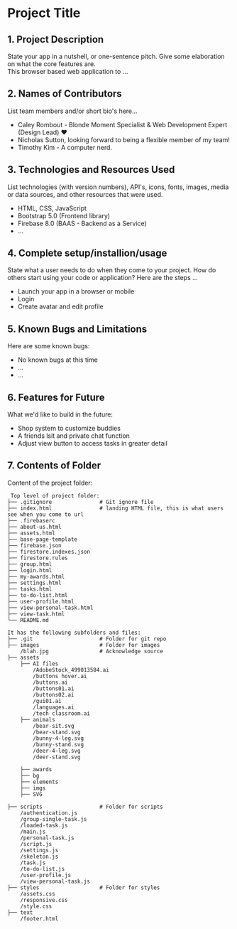 # Project Title

## 1. Project Description

State your app in a nutshell, or one-sentence pitch. Give some elaboration on what the core features are.  
This browser based web application to ... 

## 2. Names of Contributors

List team members and/or short bio's here...

* Caley Rombout - Blonde Moment Specialist & Web Development Expert (Design Lead) ♥
* Nicholas Sutton, looking forward to being a flexible member of my team!
* Timothy Kim - A computer nerd.

## 3. Technologies and Resources Used

List technologies (with version numbers), API's, icons, fonts, images, media or data sources, and other resources that
were used.

* HTML, CSS, JavaScript
* Bootstrap 5.0 (Frontend library)
* Firebase 8.0 (BAAS - Backend as a Service)
* ...

## 4. Complete setup/installion/usage

State what a user needs to do when they come to your project. How do others start using your code or application?
Here are the steps ...

* Launch your app in a browser or mobile
* Login
* Create avatar and edit profile

## 5. Known Bugs and Limitations

Here are some known bugs:

* No known bugs at this time
* ...
* ...

## 6. Features for Future

What we'd like to build in the future:

* Shop system to customize buddies
* A friends lsit and private chat function
* Adjust view button to access tasks in greater detail

## 7. Contents of Folder

Content of the project folder:

```
 Top level of project folder: 
├── .gitignore               # Git ignore file
├── index.html               # landing HTML file, this is what users see when you come to url
├── .firebaserc
├── about-us.html
├── assets.html
├── base-page-template
├── firebase.json
├── firestore.indexes.json
├── firestore.rules
├── group.html
├── login.html
├── my-awards.html
├── settings.html
├── tasks.html
├── to-do-list.html
├── user-profile.html
├── view-personal-task.html
├── view-task.html
└── README.md

It has the following subfolders and files:
├── .git                     # Folder for git repo
├── images                   # Folder for images
    /blah.jpg                # Acknowledge source
├── assets
    ├── AI files
        /AdobeStock_499013584.ai
        /buttons hover.ai
        /buttons.ai
        /buttons01.ai
        /buttons02.ai
        /gui01.ai
        /languages.ai
        /tech classroom.ai
    ├── animals
        /bear-sit.svg
        /bear-stand.svg
        /bunny-4-leg.svg
        /bunny-stand.svg
        /deer-4-leg.svg
        /deer-stand.svg
        
    ├── awards
    ├── bg
    ├── elements
    ├── imgs
    ├── SVG
    
├── scripts                  # Folder for scripts
    /authentication.js
    /group-single-task.js
    /loaded-task.js
    /main.js
    /personal-task.js
    /script.js
    /settings.js
    /skeleton.js
    /task.js
    /to-do-list.js
    /user-profile.js
    /view-personal-task.js 
├── styles                   # Folder for styles
    /assets.css 
    /responsive.css
    /style.css              
├── text
    /footer.html



```


